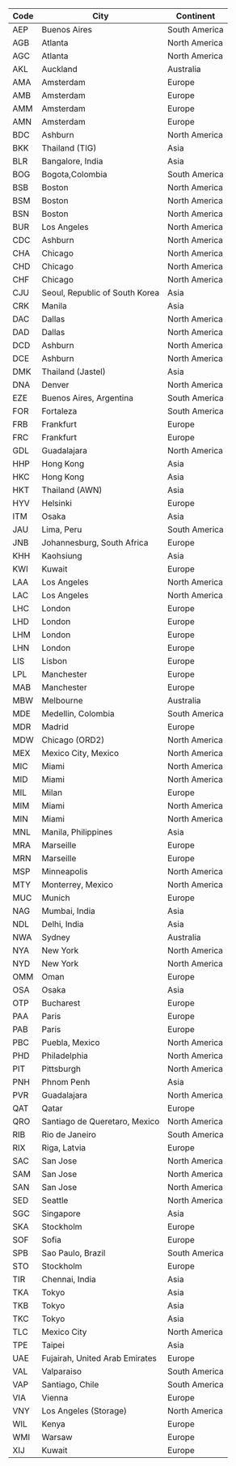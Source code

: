 | Code | City | Continent |
|------|------|-----------|
| AEP | Buenos Aires | South America |
| AGB | Atlanta | North America |
| AGC | Atlanta | North America |
| AKL | Auckland | Australia |
| AMA | Amsterdam | Europe |
| AMB | Amsterdam | Europe |
| AMM | Amsterdam | Europe |
| AMN | Amsterdam | Europe |
| BDC | Ashburn | North America |
| BKK | Thailand (TIG) | Asia |
| BLR | Bangalore, India | Asia |
| BOG | Bogota,Colombia | South America |
| BSB | Boston | North America |
| BSM | Boston | North America |
| BSN | Boston | North America |
| BUR | Los Angeles | North America |
| CDC | Ashburn | North America |
| CHA | Chicago | North America |
| CHD | Chicago | North America |
| CHF | Chicago | North America |
| CJU | Seoul, Republic of South Korea | Asia |
| CRK | Manila | Asia |
| DAC | Dallas | North America |
| DAD | Dallas | North America |
| DCD | Ashburn | North America |
| DCE | Ashburn | North America |
| DMK | Thailand (Jastel) | Asia |
| DNA | Denver | North America |
| EZE | Buenos Aires, Argentina | South America |
| FOR | Fortaleza | South America |
| FRB | Frankfurt | Europe |
| FRC | Frankfurt | Europe |
| GDL | Guadalajara | North America |
| HHP | Hong Kong | Asia |
| HKC | Hong Kong | Asia |
| HKT | Thailand (AWN) | Asia |
| HYV | Helsinki | Europe |
| ITM | Osaka | Asia |
| JAU | Lima, Peru | South America |
| JNB | Johannesburg, South Africa | Europe |
| KHH | Kaohsiung | Asia |
| KWI | Kuwait | Europe |
| LAA | Los Angeles | North America |
| LAC | Los Angeles | North America |
| LHC | London | Europe |
| LHD | London | Europe |
| LHM | London | Europe |
| LHN | London | Europe |
| LIS | Lisbon | Europe |
| LPL | Manchester | Europe |
| MAB | Manchester | Europe |
| MBW | Melbourne | Australia |
| MDE | Medellin, Colombia | South America |
| MDR | Madrid | Europe |
| MDW | Chicago (ORD2) | North America |
| MEX | Mexico City, Mexico | North America |
| MIC | Miami | North America |
| MID | Miami | North America |
| MIL | Milan | Europe |
| MIM | Miami | North America |
| MIN | Miami | North America |
| MNL | Manila, Philippines | Asia |
| MRA | Marseille | Europe |
| MRN | Marseille | Europe |
| MSP | Minneapolis | North America |
| MTY | Monterrey, Mexico | North America |
| MUC | Munich | Europe |
| NAG | Mumbai, India | Asia |
| NDL | Delhi, India | Asia |
| NWA | Sydney | Australia |
| NYA | New York | North America |
| NYD | New York | North America |
| OMM | Oman | Europe |
| OSA | Osaka | Asia |
| OTP | Bucharest | Europe |
| PAA | Paris | Europe |
| PAB | Paris | Europe |
| PBC | Puebla, Mexico | North America |
| PHD | Philadelphia | North America |
| PIT | Pittsburgh | North America |
| PNH | Phnom Penh | Asia |
| PVR | Guadalajara | North America |
| QAT | Qatar | Europe |
| QRO | Santiago de Queretaro, Mexico | North America |
| RIB | Rio de Janeiro | South America |
| RIX | Riga, Latvia | Europe |
| SAC | San Jose | North America |
| SAM | San Jose | North America |
| SAN | San Jose | North America |
| SED | Seattle | North America |
| SGC | Singapore | Asia |
| SKA | Stockholm | Europe |
| SOF | Sofia | Europe |
| SPB | Sao Paulo, Brazil | South America |
| STO | Stockholm | Europe |
| TIR | Chennai, India | Asia |
| TKA | Tokyo | Asia |
| TKB | Tokyo | Asia |
| TKC | Tokyo | Asia |
| TLC | Mexico City | North America |
| TPE | Taipei | Asia |
| UAE | Fujairah, United Arab Emirates | Europe |
| VAL | Valparaiso | South America |
| VAP | Santiago, Chile | South America |
| VIA | Vienna | Europe |
| VNY | Los Angeles (Storage) | North America |
| WIL | Kenya | Europe |
| WMI | Warsaw | Europe |
| XIJ | Kuwait | Europe |
